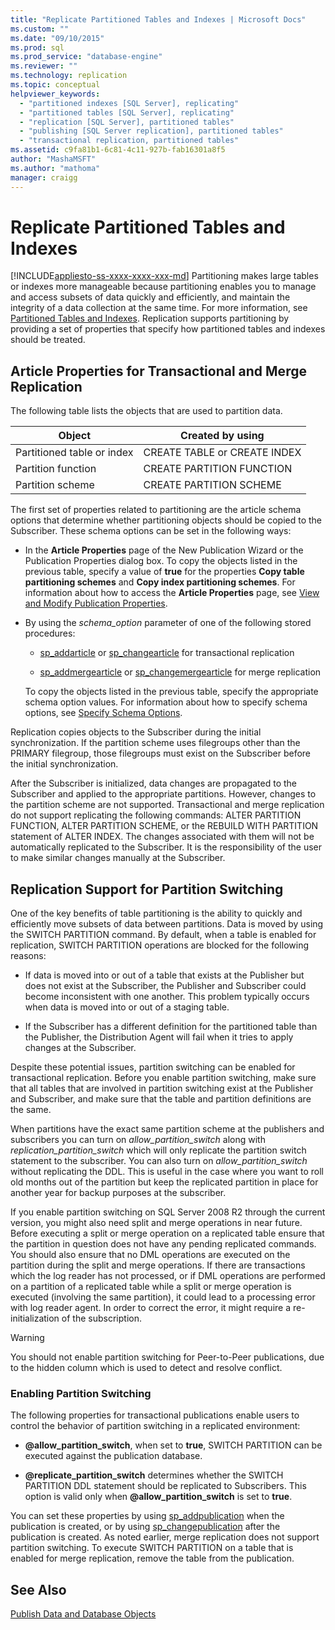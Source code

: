 ```yaml
---
title: "Replicate Partitioned Tables and Indexes | Microsoft Docs"
ms.custom: ""
ms.date: "09/10/2015"
ms.prod: sql
ms.prod_service: "database-engine"
ms.reviewer: ""
ms.technology: replication
ms.topic: conceptual
helpviewer_keywords: 
  - "partitioned indexes [SQL Server], replicating"
  - "partitioned tables [SQL Server], replicating"
  - "replication [SQL Server], partitioned tables"
  - "publishing [SQL Server replication], partitioned tables"
  - "transactional replication, partitioned tables"
ms.assetid: c9fa81b1-6c81-4c11-927b-fab16301a8f5
author: "MashaMSFT"
ms.author: "mathoma"
manager: craigg
---
```

# Replicate Partitioned Tables and Indexes
[!INCLUDE[appliesto-ss-xxxx-xxxx-xxx-md](../../../includes/appliesto-ss-xxxx-xxxx-xxx-md.md)]
  Partitioning makes large tables or indexes more manageable because partitioning enables you to manage and access subsets of data quickly and efficiently, and maintain the integrity of a data collection at the same time. For more information, see [Partitioned Tables and Indexes](../../../relational-databases/partitions/partitioned-tables-and-indexes.md). Replication supports partitioning by providing a set of properties that specify how partitioned tables and indexes should be treated.  
  
## Article Properties for Transactional and Merge Replication  
 The following table lists the objects that are used to partition data.  
  
|Object|Created by using|  
|------------|----------------------|  
|Partitioned table or index|CREATE TABLE or CREATE INDEX|  
|Partition function|CREATE PARTITION FUNCTION|  
|Partition scheme|CREATE PARTITION SCHEME|  
  
 The first set of properties related to partitioning are the article schema options that determine whether partitioning objects should be copied to the Subscriber. These schema options can be set in the following ways:  
  
-   In the **Article Properties** page of the New Publication Wizard or the Publication Properties dialog box. To copy the objects listed in the previous table, specify a value of **true** for the properties **Copy table partitioning schemes** and **Copy index partitioning schemes**. For information about how to access the **Article Properties** page, see [View and Modify Publication Properties](../../../relational-databases/replication/publish/view-and-modify-publication-properties.md).  
  
-   By using the *schema_option* parameter of one of the following stored procedures:  
  
    -   [sp_addarticle](../../../relational-databases/system-stored-procedures/sp-addarticle-transact-sql.md) or [sp_changearticle](../../../relational-databases/system-stored-procedures/sp-changearticle-transact-sql.md) for transactional replication  
  
    -   [sp_addmergearticle](../../../relational-databases/system-stored-procedures/sp-addmergearticle-transact-sql.md) or [sp_changemergearticle](../../../relational-databases/system-stored-procedures/sp-changemergearticle-transact-sql.md) for merge replication  
  
     To copy the objects listed in the previous table, specify the appropriate schema option values. For information about how to specify schema options, see [Specify Schema Options](../../../relational-databases/replication/publish/specify-schema-options.md).  
  
 Replication copies objects to the Subscriber during the initial synchronization. If the partition scheme uses filegroups other than the PRIMARY filegroup, those filegroups must exist on the Subscriber before the initial synchronization.  
  
 After the Subscriber is initialized, data changes are propagated to the Subscriber and applied to the appropriate partitions. However, changes to the partition scheme are not supported. Transactional and merge replication do not support replicating the following commands: ALTER PARTITION FUNCTION, ALTER PARTITION SCHEME, or the REBUILD WITH PARTITION statement of ALTER INDEX. The changes associated with them will not be automatically replicated to the Subscriber. It is the responsibility of the user to make similar changes manually at the Subscriber.  
  
## Replication Support for Partition Switching  
 One of the key benefits of table partitioning is the ability to quickly and efficiently move subsets of data between partitions. Data is moved by using the SWITCH PARTITION command. By default, when a table is enabled for replication, SWITCH PARTITION operations are blocked for the following reasons:  
  
-   If data is moved into or out of a table that exists at the Publisher but does not exist at the Subscriber, the Publisher and Subscriber could become inconsistent with one another. This problem typically occurs when data is moved into or out of a staging table.  
  
-   If the Subscriber has a different definition for the partitioned table than the Publisher, the Distribution Agent will fail when it tries to apply changes at the Subscriber.  
  
 Despite these potential issues, partition switching can be enabled for transactional replication. Before you enable partition switching, make sure that all tables that are involved in partition switching exist at the Publisher and Subscriber, and make sure that the table and partition definitions are the same.  
  
 When partitions have the exact same partition scheme at the publishers and subscribers you can turn on *allow_partition_switch* along with *replication_partition_switch* which will only replicate the partition switch statement to the subscriber. You can also turn on *allow_partition_switch* without replicating the DDL. This is useful in the case where you want to roll old months out of the partition but keep the replicated partition in place for another year for backup purposes at the subscriber.  
  
 If you enable partition switching on SQL Server 2008 R2 through the current version, you might also need split and merge operations in near future. Before executing a split or merge operation on a replicated table ensure that the partition in question does not have any pending replicated commands. You should also ensure that no DML operations are executed on the partition during the split and merge operations. If there are transactions which the log reader has not processed, or if DML operations are performed on a partition of a replicated table while a split or merge operation is executed (involving the same partition), it could lead to a processing error with log reader agent. In order to correct the error, it might require a re-initialization of the subscription.  
  
> [!WARNING]  
>  You should not enable partition switching for Peer-to-Peer publications, due to the hidden column which is used to detect and resolve conflict.  
  
### Enabling Partition Switching  
 The following properties for transactional publications enable users to control the behavior of partition switching in a replicated environment:  
  
-   **@allow_partition_switch**, when set to **true**, SWITCH PARTITION can be executed against the publication database.  
  
-   **@replicate_partition_switch** determines whether the SWITCH PARTITION DDL statement should be replicated to Subscribers. This option is valid only when **@allow_partition_switch** is set to **true**.  
  
 You can set these properties by using [sp_addpublication](../../../relational-databases/system-stored-procedures/sp-addpublication-transact-sql.md) when the publication is created, or by using [sp_changepublication](../../../relational-databases/system-stored-procedures/sp-changepublication-transact-sql.md) after the publication is created. As noted earlier, merge replication does not support partition switching. To execute SWITCH PARTITION on a table that is enabled for merge replication, remove the table from the publication.  
  
## See Also  
 [Publish Data and Database Objects](../../../relational-databases/replication/publish/publish-data-and-database-objects.md)  
  
  
